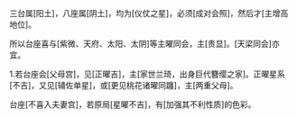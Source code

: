 三台属[阳土]，八座属[阴土]，均为[仪仗之星]，必须[成对会照]，然后才[主增高地位]。

所以台座喜与[紫微、天府、太阳、太阴]等主曜同会，主[贵显]。[天梁同会]亦宜。

1.若台座会[父母宫]，见[正曜吉]，主[家世兰琦，出身巨代簪缨之家]。正曜星系[不吉]，又见[辅佐单星]，或[更见桃花诸曜同躔]，主[两重父母]。

台座[不喜入夫妻宫]，若原局[星曜不吉]，有[加强其不利性质]的色彩。